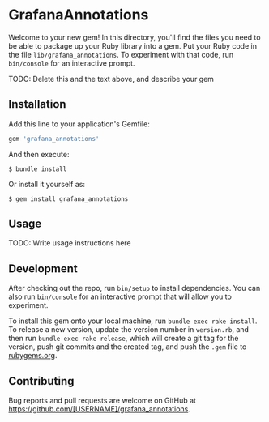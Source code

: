 # GrafanaAnnotations

Welcome to your new gem! In this directory, you'll find the files you need to be able to package up your Ruby library into a gem. Put your Ruby code in the file `lib/grafana_annotations`. To experiment with that code, run `bin/console` for an interactive prompt.

TODO: Delete this and the text above, and describe your gem

## Installation

Add this line to your application's Gemfile:

```ruby
gem 'grafana_annotations'
```

And then execute:

    $ bundle install

Or install it yourself as:

    $ gem install grafana_annotations

## Usage

TODO: Write usage instructions here

## Development

After checking out the repo, run `bin/setup` to install dependencies. You can also run `bin/console` for an interactive prompt that will allow you to experiment.

To install this gem onto your local machine, run `bundle exec rake install`. To release a new version, update the version number in `version.rb`, and then run `bundle exec rake release`, which will create a git tag for the version, push git commits and the created tag, and push the `.gem` file to [rubygems.org](https://rubygems.org).

## Contributing

Bug reports and pull requests are welcome on GitHub at https://github.com/[USERNAME]/grafana_annotations.
